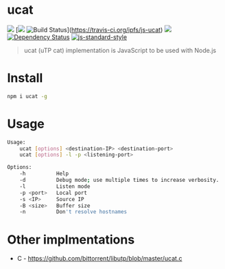 ucat
====

[![](https://img.shields.io/badge/made%20by-Protocol%20Labs-blue.svg?style=flat-square)](http://ipn.io) [[![](https://img.shields.io/badge/freenode-%23ipfs-blue.svg?style=flat-square)](http://webchat.freenode.net/?channels=%23ipfs) ![Build Status](https://travis-ci.org/ipfs/js-ucat.svg?style=flat-square)](https://travis-ci.org/ipfs/js-ucat) ![](https://img.shields.io/badge/coverage-%3F-yellow.svg?style=flat-square) [![Dependency Status](https://david-dm.org/ipfs/js-ucat.svg?style=flat-square)](https://david-dm.org/ipfs/js-ucat) [![js-standard-style](https://img.shields.io/badge/code%20style-standard-brightgreen.svg?style=flat-square)](https://github.com/feross/standard)

> ucat (uTP cat) implementation is JavaScript to be used with Node.js

# Install

```bash
npm i ucat -g
```

# Usage

```bash
Usage:
    ucat [options] <destination-IP> <destination-port>
    ucat [options] -l -p <listening-port>

Options:
    -h          Help
    -d          Debug mode; use multiple times to increase verbosity.
    -l          Listen mode
    -p <port>   Local port
    -s <IP>     Source IP
    -B <size>   Buffer size
    -n          Don't resolve hostnames
```

# Other implmentations

- C - https://github.com/bittorrent/libutp/blob/master/ucat.c
